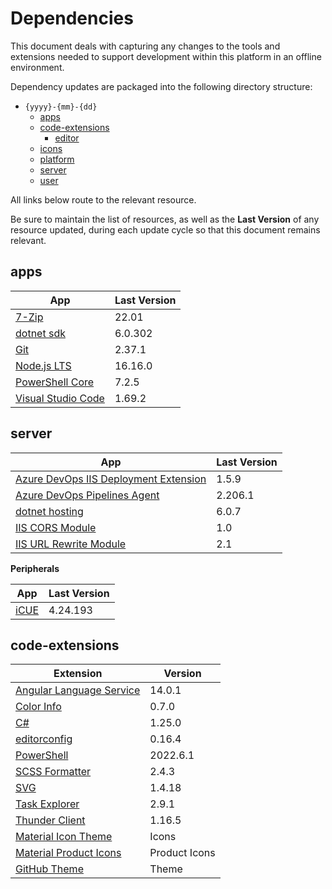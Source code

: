 # Dependencies

This document deals with capturing any changes to the tools and extensions needed to support development within this platform in an offline environment.

Dependency updates are packaged into the following directory structure:

* `{yyyy}-{mm}-{dd}`
  * [apps](#apps)
  * [code-extensions](#code-extensions)
    * [editor](#editor)
  * [icons](#icons)
  * [platform](./02-platform.md)
  * [server](#server)
  * [user](#user)

All links below route to the relevant resource.

Be sure to maintain the list of resources, as well as the **Last Version** of any resource updated, during each update cycle so that this document remains relevant.

## apps

App | Last Version
----|-------------
[7-Zip](https://www.7-zip.org/) | 22.01
[dotnet sdk](https://dotnet.microsoft.com/en-us/download) | 6.0.302
[Git](https://git-scm.com) | 2.37.1
[Node.js LTS](https://nodejs.org/en/) | 16.16.0
[PowerShell Core](https://github.com/PowerShell/PowerShell) | 7.2.5
[Visual Studio Code](https://code.visualstudio.com/) | 1.69.2

## server

App | Last Version
----|-------------
[Azure DevOps IIS Deployment Extension](https://marketplace.visualstudio.com/items?itemName=ms-vscs-rm.iiswebapp) | 1.5.9
[Azure DevOps Pipelines Agent](https://github.com/microsoft/azure-pipelines-agent) | 2.206.1
[dotnet hosting](https://dotnet.microsoft.com/en-us/download/dotnet/6.0) | 6.0.7
[IIS CORS Module](https://www.iis.net/downloads/microsoft/iis-cors-module) | 1.0
[IIS URL Rewrite Module](https://www.iis.net/downloads/microsoft/url-rewrite) | 2.1

**Peripherals**

App | Last Version
----|-------------
[iCUE](https://www.corsair.com/us/en/downloads) | 4.24.193

## code-extensions

Extension | Version
----------|---------
[Angular Language Service](https://marketplace.visualstudio.com/items?itemName=Angular.ng-template) | 14.0.1
[Color Info](https://marketplace.visualstudio.com/items?itemName=bierner.color-info) | 0.7.0
[C#](https://marketplace.visualstudio.com/items?itemName=ms-dotnettools.csharp) | 1.25.0
[editorconfig](https://marketplace.visualstudio.com/items?itemName=EditorConfig.EditorConfig) | 0.16.4
[PowerShell](https://marketplace.visualstudio.com/items?itemName=ms-vscode.PowerShell) | 2022.6.1
[SCSS Formatter](https://marketplace.visualstudio.com/items?itemName=sibiraj-s.vscode-scss-formatter) | 2.4.3
[SVG](https://marketplace.visualstudio.com/items?itemName=jock.svg) | 1.4.18
[Task Explorer](https://marketplace.visualstudio.com/items?itemName=spmeesseman.vscode-taskexplorer) | 2.9.1
[Thunder Client](https://marketplace.visualstudio.com/items?itemName=rangav.vscode-thunder-client) | 1.16.5
[Material Icon Theme](https://marketplace.visualstudio.com/items?itemName=PKief.material-icon-theme) | Icons | 4.18.1
[Material Product Icons](https://marketplace.visualstudio.com/items?itemName=PKief.material-product-icons) | Product Icons | 1.3.0
[GitHub Theme](https://marketplace.visualstudio.com/items?itemName=GitHub.github-vscode-theme) | Theme | 6.0.0
